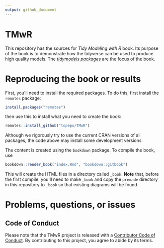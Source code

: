 ```yaml
---
output: github_document
---
```


<!-- README.md is generated from README.Rmd. Please edit that file -->



# TMwR

<!-- badges: start -->
<!-- badges: end -->

This repository has the sources for _Tidy Modeling with R_ book. Its purpose of the book is to demonstrate how the tidyverse can be used to produce high quality models. The [_tidymodels packages_](https://github.com/tidymodels) are the focus of the book. 

# Reproducing the book or results

First, you'll need to install the required packages. To do this, first install the `remotes` package:

``` r
install.packages("remotes")
```

then use this to install what you need to create the book: 

``` r
remotes::install_github("topepo/TMwR")
```

Although we rigorously try to use the current CRAN versions of all packages, the code above may install some development versions. 

The content is created using the `bookdown` package. To compile the book, use

```r
bookdown::render_book("index.Rmd", "bookdown::gitbook")
```

This will create the HTML files in a directory called `_book`. **Note** that, before the first compile, you'll need to make `_book` and copy the `premade` directory in this repository to `_book` so that existing diagrams will be found. 


# Problems, questions, or issues

## Code of Conduct
  
Please note that the TMwR project is released with a [Contributor Code of Conduct](https://contributor-covenant.org/version/2/0/CODE_OF_CONDUCT.html). By contributing to this project, you agree to abide by its terms.

